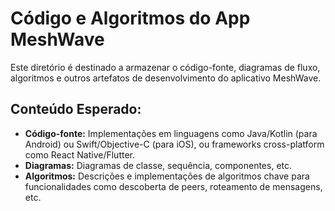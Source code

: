 
# Código e Algoritmos do App MeshWave

Este diretório é destinado a armazenar o código-fonte, diagramas de fluxo, algoritmos e outros artefatos de desenvolvimento do aplicativo MeshWave.

## Conteúdo Esperado:

*   **Código-fonte:** Implementações em linguagens como Java/Kotlin (para Android) ou Swift/Objective-C (para iOS), ou frameworks cross-platform como React Native/Flutter.
*   **Diagramas:** Diagramas de classe, sequência, componentes, etc.
*   **Algoritmos:** Descrições e implementações de algoritmos chave para funcionalidades como descoberta de peers, roteamento de mensagens, etc.


